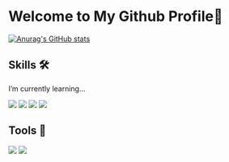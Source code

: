 # Welcome to My Github Profile👋

[![Anurag's GitHub stats](https://github-readme-stats.vercel.app/api?username=surfkwon715&show_icons=true&theme=tokyonight)](https://github.com/anuraghazra/github-readme-stats)
<!--
**surfkwon715/surfkwon715** is a ✨ _special_ ✨ repository because its `README.md` (this file) appears on your GitHub profile.

Here are some ideas to get you started:

- 🔭 I’m currently working on ...
- 🌱  ...
- 👯 I’m looking to collaborate on ...
- 🤔 I’m looking for help with ...
- 💬 Ask me about ...
- 📫 How to reach me: ...
- 😄 Pronouns: ...
- ⚡ Fun fact: ...
-->

## Skills 🛠
I’m currently learning...
<div>
<img src="https://img.shields.io/badge/Javascript-black?style=flat-square&logo=Javascript"/>
<img src="https://img.shields.io/badge/Typescript-black?style=flat-square&logo=Typescript"/>
<img src="https://img.shields.io/badge/React-black?style=flat-square&logo=React"/>
<img src="https://img.shields.io/badge/Python-black?style=flat-square&logo=Python"/>
</div>

## Tools 🧱
<div>
  <img src="https://img.shields.io/badge/Firebase-black?style=flat-square&logo=Firebase&logoColor=yellow"/>
  <img src="https://img.shields.io/badge/Git-black?style=flat-square&logo=Git"/>
</div>



